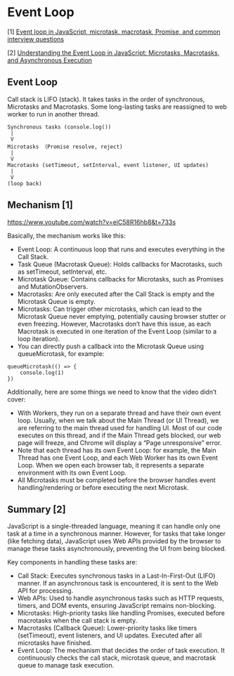 # Event Loop

[1] [Event loop in JavaScript, microtask, macrotask, Promise, and common interview questions](https://levelup.gitconnected.com/event-loop-in-javascript-microtask-macrotask-promise-and-common-interview-questions-14b7ee57be94)

[2] [Understanding the Event Loop in JavaScript: Microtasks, Macrotasks, and Asynchronous Execution ](https://dev.to/nishanthan-k/understanding-the-event-loop-in-javascript-microtasks-macrotasks-and-asynchronous-execution-3037)

## Event Loop

Call stack is LIFO (stack). It takes tasks in the order of synchronous, Microtasks and Macrotasks. Some long-lasting tasks are 
reassigned to web worker to run in another thread.

```
Synchronous tasks (console.log())
 |
 V
Microtasks （Promise resolve, reject)
 |
 V
Macrotasks (setTimeout, setInterval, event listener, UI updates)
 |
 V
(loop back)
```

## Mechanism [1]

https://www.youtube.com/watch?v=eiC58R16hb8&t=733s

Basically, the mechanism works like this:

- Event Loop: A continuous loop that runs and executes everything in the Call Stack.
- Task Queue (Macrotask Queue): Holds callbacks for Macrotasks, such as setTimeout, setInterval, etc.
- Microtask Queue: Contains callbacks for Microtasks, such as Promises and MutationObservers.
- Macrotasks: Are only executed after the Call Stack is empty and the Microtask Queue is empty.
- Microtasks: Can trigger other microtasks, which can lead to the Microtask Queue never emptying, potentially causing browser stutter or even freezing. However, Macrotasks don’t have this issue, as each Macrotask is executed in one iteration of the Event Loop (similar to a loop iteration).
- You can directly push a callback into the Microtask Queue using queueMicrotask, for example:

```
queueMicrotask(() => {
    console.log(1)
})
```

Additionally, here are some things we need to know that the video didn’t cover:

- With Workers, they run on a separate thread and have their own event loop. Usually, when we talk about the Main Thread (or UI Thread), we are referring to the main thread used for handling UI. Most of our code executes on this thread, and if the Main Thread gets blocked, our web page will freeze, and Chrome will display a “Page unresponsive” error.
- Note that each thread has its own Event Loop: for example, the Main Thread has one Event Loop, and each Web Worker has its own Event Loop. When we open each browser tab, it represents a separate environment with its own Event Loop.
- All Microtasks must be completed before the browser handles event handling/rendering or before executing the next Microtask.
  

## Summary [2]

JavaScript is a single-threaded language, meaning it can handle only one task at a time in a synchronous manner. However, for tasks that take longer (like fetching data), JavaScript uses Web APIs provided by the browser to manage these tasks asynchronously, preventing the UI from being blocked.

Key components in handling these tasks are:
- Call Stack: Executes synchronous tasks in a Last-In-First-Out (LIFO) manner. If an asynchronous task is encountered, it is sent to the Web API for processing.
- Web APIs: Used to handle asynchronous tasks such as HTTP requests, timers, and DOM events, ensuring JavaScript remains non-blocking.
- Microtasks: High-priority tasks like handling Promises, executed before macrotasks when the call stack is empty.
- Macrotasks (Callback Queue): Lower-priority tasks like timers (setTimeout), event listeners, and UI updates. Executed after all microtasks have finished.
- Event Loop: The mechanism that decides the order of task execution. It continuously checks the call stack, microtask queue, and macrotask queue to manage task execution.


